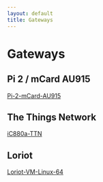 ```yaml
---
layout: default
title: Gateways
---
```


# Gateways

## Pi 2 / mCard AU915

[Pi-2-mCard-AU915](https://otagopolytechnic.github.io/DunedinIoT/development/gateways/RaspberryPi2mCardGateway.html)

## The Things Network
[iC880a-TTN](https://otagopolytechnic.github.io/DunedinIoT/development/gateways/iC880a-TTN-Gateway.html)

## Loriot
[Loriot-VM-Linux-64](https://otagopolytechnic.github.io/DunedinIoT/development/gateways/Loriot-VM-Linux-64-Gateway.html)
